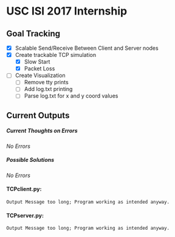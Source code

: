 # USC ISI 2017 Internship

## Goal Tracking
- [x] Scalable Send/Receive Between Client and Server nodes
- [x] Create trackable TCP simulation
  - [x] Slow Start
  - [x] Packet Loss
- [ ] Create Visualization
  - [ ] Remove tty prints
  - [ ] Add log.txt printing
  - [ ] Parse log.txt for x and y coord values

## Current Outputs

##### Current Thoughts on Errors
  *No Errors*
  
##### Possible Solutions
  *No Errors* 

#### TCPclient.py:
```
Output Message too long; Program working as intended anyway.
```

#### TCPserver.py:
```
Output Message too long; Program working as intended anyway.
```

